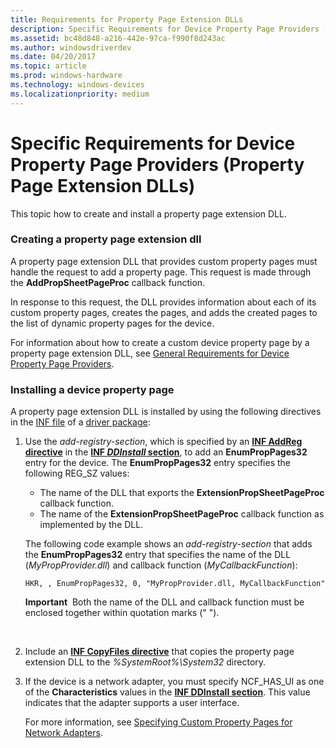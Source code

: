 ```yaml
---
title: Requirements for Property Page Extension DLLs
description: Specific Requirements for Device Property Page Providers (Property Page Extension DLLs)
ms.assetid: bc48d848-a216-442e-97ca-f990f8d243ac
ms.author: windowsdriverdev
ms.date: 04/20/2017
ms.topic: article
ms.prod: windows-hardware
ms.technology: windows-devices
ms.localizationpriority: medium
---
```


# Specific Requirements for Device Property Page Providers (Property Page Extension DLLs)


This topic how to create and install a property page extension DLL.

### Creating a property page extension dll

A property page extension DLL that provides custom property pages must handle the request to add a property page. This request is made through the **AddPropSheetPageProc** callback function.

In response to this request, the DLL provides information about each of its custom property pages, creates the pages, and adds the created pages to the list of dynamic property pages for the device.

For information about how to create a custom device property page by a property page extension DLL, see [General Requirements for Device Property Page Providers](general-requirements-for-device-property-page-providers.md).

### Installing a device property page

A property page extension DLL is installed by using the following directives in the [INF file](inf-files.md) of a [driver package](driver-packages.md):

1.  Use the *add-registry-section*, which is specified by an [**INF AddReg directive**](inf-addreg-directive.md) in the [**INF *DDInstall* section**](inf-ddinstall-section.md), to add an **EnumPropPages32** entry for the device. The **EnumPropPages32** entry specifies the following REG_SZ values:

    -   The name of the DLL that exports the **ExtensionPropSheetPageProc** callback function.
    -   The name of the **ExtensionPropSheetPageProc** callback function as implemented by the DLL.

    The following code example shows an *add-registry-section* that adds the **EnumPropPages32** entry that specifies the name of the DLL (*MyPropProvider.dll*) and callback function (*MyCallbackFunction*):

    ```
    HKR, , EnumPropPages32, 0, "MyPropProvider.dll, MyCallbackFunction"
    ```

    **Important**  Both the name of the DLL and callback function must be enclosed together within quotation marks (" ").

     

2.  Include an [**INF CopyFiles directive**](inf-copyfiles-directive.md) that copies the property page extension DLL to the *%SystemRoot%\\System32* directory.

3.  If the device is a network adapter, you must specify NCF_HAS_UI as one of the **Characteristics** values in the [**INF DDInstall section**](inf-ddinstall-section.md). This value indicates that the adapter supports a user interface.

    For more information, see [Specifying Custom Property Pages for Network Adapters](https://msdn.microsoft.com/library/windows/hardware/ff570843).

 

 





